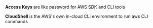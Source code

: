
**Access Keys** are like password for AWS SDK and CLI tools

**CloudShell** is the AWS's own in-cloud CLI environment to run aws CLI commands
